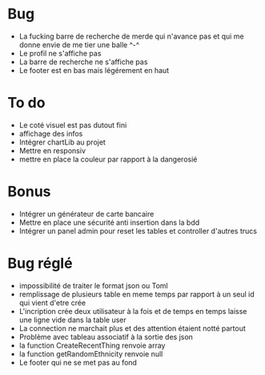 # Bug
- La fucking barre de recherche de merde qui n'avance pas et qui me donne envie de me tier une balle ^-^
- Le profil ne s'affiche pas
- La barre de recherche ne s'affiche pas
- Le footer est en bas mais légérement en haut

# To do
- Le coté visuel est pas dutout fini
- affichage des infos 
- Intégrer chartLib au projet
- Mettre en responsiv
- mettre en place la couleur par rapport à la dangerosié


# Bonus
- Intégrer un générateur de carte bancaire
- Mettre en place une sécurité anti insertion dans la bdd
- Intégrer un panel admin pour reset les tables et controller d'autres trucs

# Bug réglé
- impossibilité de traiter le format json ou Toml
- remplissage de plusieurs table en meme temps par rapport à un seul id qui vient d'etre crée
- L'incription crée deux utilisateur à la fois et de temps en temps laisse une ligne vide dans la table user
- La connection ne marchait plus et des attention étaient notté partout
- Problème avec tableau associatif à la sortie des json
- la function CreateRecentThing renvoie array
- la function getRandomEthnicity renvoie null
- Le footer qui ne se met pas au fond